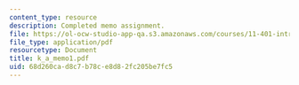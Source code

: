 ```yaml
---
content_type: resource
description: Completed memo assignment.
file: https://ol-ocw-studio-app-qa.s3.amazonaws.com/courses/11-401-introduction-to-housing-community-and-economic-development-fall-2003/68d260cad8c7b78ce8d82fc205be7fc5_k_a_memo1.pdf
file_type: application/pdf
resourcetype: Document
title: k_a_memo1.pdf
uid: 68d260ca-d8c7-b78c-e8d8-2fc205be7fc5
---
```


